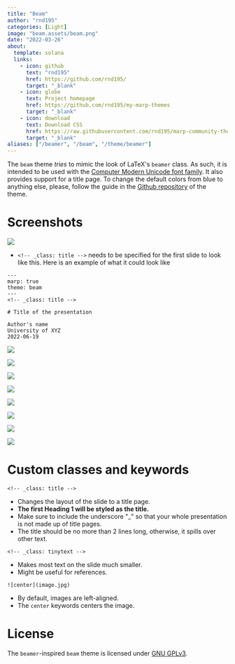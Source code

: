```yaml
---
title: "Beam"
author: "rnd195"
categories: [Light]
image: "beam.assets/beam.png"
date: "2022-03-26"
about:
  template: solana
  links:
    - icon: github
      text: "rnd195"
      href: https://github.com/rnd195/
      target: "_blank"
    - icon: globe
      text: Project homepage
      href: https://github.com/rnd195/my-marp-themes
      target: "_blank"
    - icon: download
      text: Download CSS
      href: https://raw.githubusercontent.com/rnd195/marp-community-themes/live/themes/beam.css
      target: "_blank"
aliases: ["/beamer", "/beam", "/theme/beamer"]
---
```


The `beam` theme *tries* to mimic the look of LaTeX's `beamer` class. As such, it is intended to be used with the [Computer Modern Unicode font family](https://ctan.org/pkg/cm-unicode?lang=en). It also provides support for a title page. To change the default colors from blue to anything else, please, follow the guide in the [Github repository](https://github.com/rnd195/my-marp-themes/blob/live/how-to/beam_custom.md) of the theme.

# Screenshots

![](beam.assets/beam_page-0001.jpg)

- `<!-- _class: title -->` needs to be specified for the first slide to look like this. Here is an example of what it could look like

```
---
marp: true
theme: beam
---
<!-- _class: title -->

# Title of the presentation

Author's name
University of XYZ
2022-06-19
```

![](beam.assets/beam_page-0002.jpg)

![](beam.assets/beam_page-0003.jpg)

![](beam.assets/beam_page-0004.jpg)

![](beam.assets/beam_page-0005.jpg)

![](beam.assets/beam_page-0006.jpg)

![](beam.assets/beam_page-0007.jpg)

![](beam.assets/beam_page-0008.jpg)

![](beam.assets/beam_page-0009.jpg)



# Custom classes and keywords

`<!-- _class: title -->`

- Changes the layout of the slide to a title page.
- **The first Heading 1 will be styled as the title.**
- Make sure to include the underscore "_" so that your whole presentation is not made up of title pages.
- The title should be no more than 2 lines long, otherwise, it spills over other text.

`<!-- _class: tinytext -->`

- Makes most text on the slide much smaller.
- Might be useful for references.

`![center](image.jpg)`

- By default, images are left-aligned.
- The `center` keywords centers the image.

# License

The `beamer`-inspired `beam` theme is licensed under [GNU GPLv3](https://github.com/rnd195/my-marp-themes/blob/live/LICENSE_beam).
